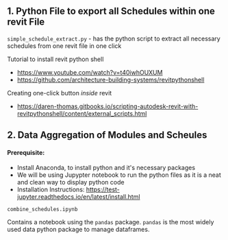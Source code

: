 
## 1. Python File to export all Schedules within one revit File

`simple_schedule_extract.py` - has the python script to extract all necessary schedules from one revit file in one click

Tutorial to install revit python shell 

* https://www.youtube.com/watch?v=t40iwhOUXUM
* https://github.com/architecture-building-systems/revitpythonshell

Creating one-click button _inside_ revit

* https://daren-thomas.gitbooks.io/scripting-autodesk-revit-with-revitpythonshell/content/external_scripts.html


## 2. Data Aggregation of Modules and Scheules

#### Prerequisite:

* Install Anaconda, to install python and it's necessary packages
* We will be using Jupypter notebook to run the python files as it is a neat and clean way to display python code
* Installation Instructions: https://test-jupyter.readthedocs.io/en/latest/install.html

`combine_schedules.ipynb`

Contains a notebook using the `pandas` package. `pandas` is the most widely used data python package to manage dataframes. 
